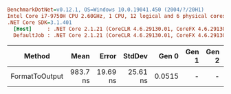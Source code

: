 ``` ini

BenchmarkDotNet=v0.12.1, OS=Windows 10.0.19041.450 (2004/?/20H1)
Intel Core i7-9750H CPU 2.60GHz, 1 CPU, 12 logical and 6 physical cores
.NET Core SDK=3.1.401
  [Host]     : .NET Core 2.1.21 (CoreCLR 4.6.29130.01, CoreFX 4.6.29130.02), X64 RyuJIT
  DefaultJob : .NET Core 2.1.21 (CoreCLR 4.6.29130.01, CoreFX 4.6.29130.02), X64 RyuJIT


```
|         Method |     Mean |    Error |   StdDev |  Gen 0 | Gen 1 | Gen 2 | Allocated |
|--------------- |---------:|---------:|---------:|-------:|------:|------:|----------:|
| FormatToOutput | 983.7 ns | 19.69 ns | 25.61 ns | 0.0515 |     - |     - |     336 B |
